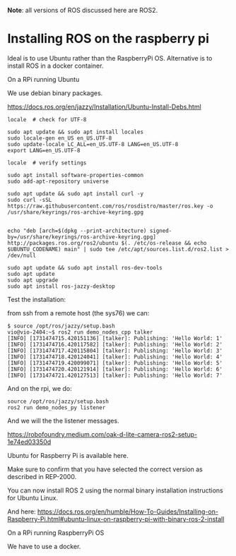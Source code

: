 **Note**: all versions of ROS discussed here are ROS2. 

# Installing ROS on the raspberry pi

Ideal is to use Ubuntu rather than the RaspberryPi OS.
Alternative is to install ROS in a docker container.

On a RPi running Ubuntu


We use debian binary packages.

https://docs.ros.org/en/jazzy/Installation/Ubuntu-Install-Debs.html

    locale  # check for UTF-8

    sudo apt update && sudo apt install locales
    sudo locale-gen en_US en_US.UTF-8
    sudo update-locale LC_ALL=en_US.UTF-8 LANG=en_US.UTF-8
    export LANG=en_US.UTF-8

    locale  # verify settings

    sudo apt install software-properties-common
    sudo add-apt-repository universe

    sudo apt update && sudo apt install curl -y
    sudo curl -sSL https://raw.githubusercontent.com/ros/rosdistro/master/ros.key -o /usr/share/keyrings/ros-archive-keyring.gpg


    echo "deb [arch=$(dpkg --print-architecture) signed-by=/usr/share/keyrings/ros-archive-keyring.gpg] http://packages.ros.org/ros2/ubuntu $(. /etc/os-release && echo $UBUNTU_CODENAME) main" | sudo tee /etc/apt/sources.list.d/ros2.list > /dev/null

    sudo apt update && sudo apt install ros-dev-tools
    sudo apt update
    sudo apt upgrade
    sudo apt install ros-jazzy-desktop

Test the installation:

from ssh from a remote host (the sys76) we can:

    $ source /opt/ros/jazzy/setup.bash
    vio@vio-2404:~$ ros2 run demo_nodes_cpp talker
    [INFO] [1731474715.420151136] [talker]: Publishing: 'Hello World: 1'
    [INFO] [1731474716.420117582] [talker]: Publishing: 'Hello World: 2'
    [INFO] [1731474717.420115804] [talker]: Publishing: 'Hello World: 3'
    [INFO] [1731474718.420124041] [talker]: Publishing: 'Hello World: 4'
    [INFO] [1731474719.420099071] [talker]: Publishing: 'Hello World: 5'
    [INFO] [1731474720.420121914] [talker]: Publishing: 'Hello World: 6'
    [INFO] [1731474721.420127513] [talker]: Publishing: 'Hello World: 7'


And on the rpi, we do:

    source /opt/ros/jazzy/setup.bash
    ros2 run demo_nodes_py listener

And we will the the listener messages.


https://robofoundry.medium.com/oak-d-lite-camera-ros2-setup-1e74ed03350d

Ubuntu for Raspberry Pi is available here.

Make sure to confirm that you have selected the correct version as described in REP-2000.

You can now install ROS 2 using the normal binary installation instructions for Ubuntu Linux.

And here:
https://docs.ros.org/en/humble/How-To-Guides/Installing-on-Raspberry-Pi.html#ubuntu-linux-on-raspberry-pi-with-binary-ros-2-install

On a RPi running RaspberryPi OS

We have to use a docker.

    



